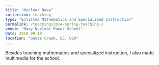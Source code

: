 ```yaml
---
title: "Nuclear Navy"
collection: teaching
type: "Enlisted Mathematics and Specialized Instruction"
permalink: /teaching/2014-spring-teaching-1
venue: "Navy Nuclear Power School"
date: 2010-09-10
location: "Goose Creek, SC, USA"
---
```


Besides teaching mathematics and specialized instruction, I also made multimedia for the school.
